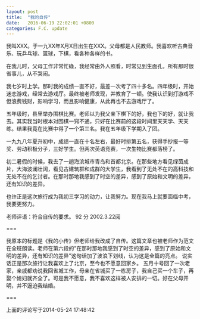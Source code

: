 ```yaml
---
layout: post
title:  "我的自传"
date:   2016-06-19 22:02:01 +0800
categories: F.C. update
---
```

我叫XXX。于一九XX年X月X日出生在XXX。父母都是人民教师。我喜欢听古典音乐、玩乒乓球、篮球，下棋，看各种各样的书。

在我儿时，父母工作非常忙碌，我经常由外人照看，时常见到生面孔，所有那时很省事儿，从不哭闹。

我七岁时上学。那时我的成绩一直不好，最差一次考了四十多名。四年级时，开始迷恋游戏，经常去游戏厅。最终被老师发现，并教育了一顿。使我认识到打游戏不但浪费钱财，影响学习，而且影响健康，从此再也不去游戏厅了。

五年级时，县里举办围棋比赛。老师以为我父亲下棋下的好，我也下的好，就让我去。其实我当时根本对围棋一窍不通，只好在比赛前的这段时间里天天学、天天练。结果我竟在比赛中得了一个第三名。我在五年级下学期入了团。

一九九八年夏升初中，成绩一直在十名左右，最好时排第五名，获得手抄报一等奖、劳动积极分子，三好学生。但两次英语竞赛，一次生物比赛都落榜了。

初二暑假的时候，我去了一趟海滨城市青岛和首都北京。在那些地方看见绿茵成片，大海波澜壮阔，看见古建筑群和成群的大学生，我看到了无处不在的高科技和无处不在的乞讨者。在那时那地我感到了时空的差异，感到了原始和文明的差异，还有知识的差异。

也许正是这次旅行成为我初三学习的动力，让我努力。现在我马上就要面临中考，我要更努力。

老师评语：符合自传的要求。 92 分   2002.3.22阅

===

我原本的标题是《我的小传》但老师给我改成了自传。这篇文章也被老师作为范文在全班朗读。老师在第六段的"在那时那地我感到了时空的差异，感到了原始和文明的差异，还有知识的差异"这句话加了波浪下划线，认为这是全篇的亮点。
说实话正是那次旅行让我喜欢上了北京，至今也不愿意回家乡。
五月十号回了一次老家，亲戚都劝说我回省城工作，母亲在省城买了一栋房子，我自己买一个车子，再娶个媳妇就齐全了。可是我不愿意，我不喜欢这样被人安排的一切。好在父母开明，并不逼迫我结婚。

===

上面的评论写于2014-05-24 17:48:42